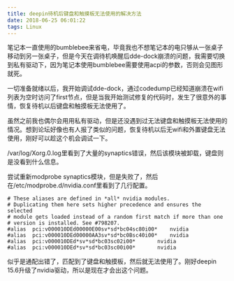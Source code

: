 ```yaml
---
title: deepin待机后键盘和触摸板无法使用的解决方法
date: 2018-06-25 06:01:22
tags: Linux
---
```


笔记本一直使用的bumblebee来省电，毕竟我也不想笔记本的电只够从一张桌子移动到另一张桌子，但是今天在调待机唤醒后dde-dock崩溃的问题，我需要切换到私有驱动下，因为笔记本使用bumblebee需要使用acpi的参数，否则会见图形就死。

<!-- more -->

一切准备就绪以后，我开始调试dde-dock，通过codedump已经知道崩溃在wifi列表为空时访问了first节点，但是当我开始测试修复的代码时，发生了很意外的事情，恢复待机以后键盘和触摸板无法使用了。

虽然之前我也偶尔会用用私有驱动，但是还没遇到过无法键盘和触摸板无法使用的情况。想到论坛好像也有人报了类似的问题，恢复待机以后无wifi和外置键盘无法使用，刚好可以趁这个机会调试一下。

/var/log/Xorg.0.log里看到了大量的synaptics错误，然后该模块被卸载，键盘则是没看到什么信息。

尝试重新modprobe synaptics模块，但是失败了，然后在/etc/modprobe.d/nvidia.conf里看到了几行配置。

```
# These aliases are defined in *all* nvidia modules.
# Duplicating them here sets higher precedence and ensures the selected
# module gets loaded instead of a random first match if more than one
# version is installed. See #798207.
#alias	pci:v000010DEd00000E00sv*sd*bc04sc80i00*	nvidia
#alias	pci:v000010DEd00000AA3sv*sd*bc0Bsc40i00*	nvidia
#alias	pci:v000010DEd*sv*sd*bc03sc02i00*		nvidia
#alias	pci:v000010DEd*sv*sd*bc03sc00i00*		nvidia
```

似乎是通配出错了，匹配到了键盘和触摸板，然后就无法使用了。刚好deepin 15.6升级了nvidia驱动，所以是现在才会出这个问题。